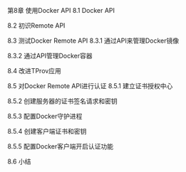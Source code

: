 

第8章 使用Docker API 8.1 Docker API

8.2 初识Remote API

8.3 测试Docker Remote API 8.3.1 通过API来管理Docker镜像

8.3.2 通过API管理Docker容器





8.4 改进TProv应用

8.5 对Docker Remote API进行认证 8.5.1 建立证书授权中心

8.5.2 创建服务器的证书签名请求和密钥

8.5.3 配置Docker守护进程

8.5.4 创建客户端证书和密钥

8.5.5 配置Docker客户端开启认证功能





8.6 小结



